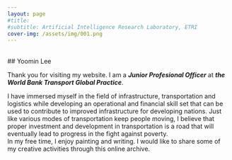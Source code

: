```yaml
---
layout: page
#title: 
#subtitle: Artificial Intelligence Research Laboratory, ETRI
cover-img: /assets/img/001.png
---
```

<br/>
## Yoomin Lee

Thank you for visiting my website. I am a **_Junior Profesional Officer_** at **_the World Bank Transport Global Practice_**. 

I have immersed myself in the field of infrastructure, transportation and logistics while developing an operational and financial skill set that can be used to contribute to improved infrastructure for developing nations. Just like various modes of transportation keep people moving, I believe that proper investment and development in transportation is a road that will eventually lead to progress in the fight against poverty.
<br/>
In my free time, I enjoy painting and writing. I would like to share some of my creative activities through this online archive.  
<br/>
